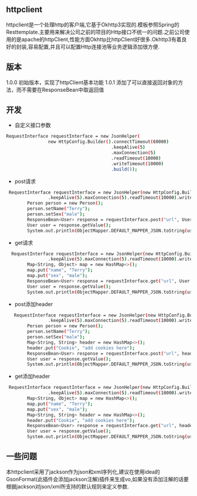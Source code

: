 ## httpclient
httpclient是一个处理http的客户端,它基于Okhttp3实现的.模板参照Spring的Resttemplate.主要用来解决公司之前的项目的Http接口不统一的问题.之前公司使用的是apache的httpClient,性能方面Okhttp比httpClient好很多.Okhttp3有着良好的封装,容易配置,并且可以配置Http连接池等业务逻辑添加很方便.
## 版本
1.0.0 初始版本，实现了httpClient基本功能
1.0.1 添加了可以直接返回对象的方法，而不需要在ResponseBean中取返回值
## 开发
- 自定义接口参数
```bash
RequestInterface requestInterface = new JsonHelper(
                new HttpConfig.Builder().connectTimeout(60000)
                                        .keepAlive(5)
                                        .maxConnection(5)
                                        .readTimeout(10000)
                                        .writeTimeout(10000)
                                        .build());
```

- post请求
```bash
 RequestInterface requestInterface = new JsonHelper(new HttpConfig.Builder().connectTimeout(60000)
                .keepAlive(5).maxConnection(5).readTimeout(10000).writeTimeout(10000).build());
        Person person = new Person();
        person.setName("Terry");
        person.setSex("male");
        ResponseBean<User> response = requestInterface.post("url", User.class, ObjectMapper.DEFAULT_MAPPER_JSON.toString(person), HttpHelper.JSON_UTF8);
        User user = response.getValue();
        System.out.println(ObjectMapper.DEFAULT_MAPPER_JSON.toString(user));
```
- get请求
```bash
  RequestInterface requestInterface = new JsonHelper(new HttpConfig.Builder().connectTimeout(60000)
                .keepAlive(5).maxConnection(5).readTimeout(10000).writeTimeout(10000).build());
        Map<String, Object> map = new HashMap<>();
        map.put("name", "Terry");
        map.put("sex", "male");
        ResponseBean<User> response = requestInterface.get("url", User.class, map);
        User user = response.getValue();
        System.out.println(ObjectMapper.DEFAULT_MAPPER_JSON.toString(user));
```
- post添加header
```bash
   RequestInterface requestInterface = new JsonHelper(new HttpConfig.Builder().connectTimeout(60000)
                .keepAlive(5).maxConnection(5).readTimeout(10000).writeTimeout(10000).build());
        Person person = new Person();
        person.setName("Terry");
        person.setSex("male");
        Map<String, String> header = new HashMap<>();
        header.put("Cookie", "add cookies here");
        ResponseBean<User> response = requestInterface.post("url", header, User.class, ObjectMapper.DEFAULT_MAPPER_JSON.toString(person), HttpHelper.JSON_UTF8);
        User user = response.getValue();
        System.out.println(ObjectMapper.DEFAULT_MAPPER_JSON.toString(user));
```
- get添加header
```bash
 RequestInterface requestInterface = new JsonHelper(new HttpConfig.Builder().connectTimeout(60000)
                .keepAlive(5).maxConnection(5).readTimeout(10000).writeTimeout(10000).build());
        Map<String, Object> map = new HashMap<>();
        map.put("name", "Terry");
        map.put("sex", "male");
        Map<String, String> header = new HashMap<>();
        header.put("Cookie", "add cookies here");
        ResponseBean<User> response = requestInterface.get("url", header, User.class, map);
        User user = response.getValue();
        System.out.println(ObjectMapper.DEFAULT_MAPPER_JSON.toString(user));
```

## 一些问题
   本httpclient采用了jackson作为json和xml序列化,建议在使用idea的GsonFormat(此插件会添加jackson注解)插件来生成vo,如果没有添加注解的话要根据jackson对json/xml所支持的默认规则来定义参数.